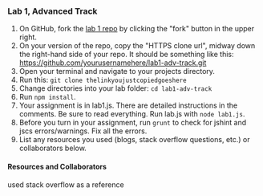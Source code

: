 ### Lab 1, Advanced Track

1. On GitHub, fork the <a href="https://github.com/codefellows/F2-JavaScript-lab1-adv-track">lab 1 repo</a> by clicking the "fork" button in the upper right.
2. On your version of the repo, copy the "HTTPS clone url", midway down the right-hand side of your repo. It should be something like this: https://github.com/yourusernamehere/lab1-adv-track.git
3. Open your terminal and navigate to your projects directory.
4. Run this: `git clone thelinkyoujustcopiedgoeshere`
5. Change directories into your lab folder: `cd lab1-adv-track`
6. Run `npm install`.
7. Your assignment is in lab1.js. There are detailed instructions in the
comments. Be sure to read everything. Run lab.js with `node lab1.js`.
8. Before you turn in your assignment, run `grunt` to check for jshint and jscs errors/warnings. Fix all the errors.
9. List any resources you used (blogs, stack overflow questions, etc.) or collaborators below.


#### Resources and Collaborators
used stack overflow as a reference
